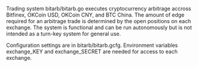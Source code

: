 Trading system bitarb/bitarb.go executes cryptocurrency arbitrage accross Bitfinex, OKCoin USD, OKCoin CNY, and BTC China. The amount of edge required for an arbitrage trade is determined by the open positions on each exchange. The system is functional and can be run autonomously but is not intended as a turn-key system for general use. 

Configuration settings are in bitarb/bitarb.gcfg. Environment variables exchange_KEY and exchange_SECRET are needed for access to each exchange.
